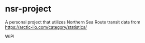 # nsr-project
A personal project that utilizes Northern Sea Route transit data from https://arctic-lio.com/category/statistics/

WIP!
